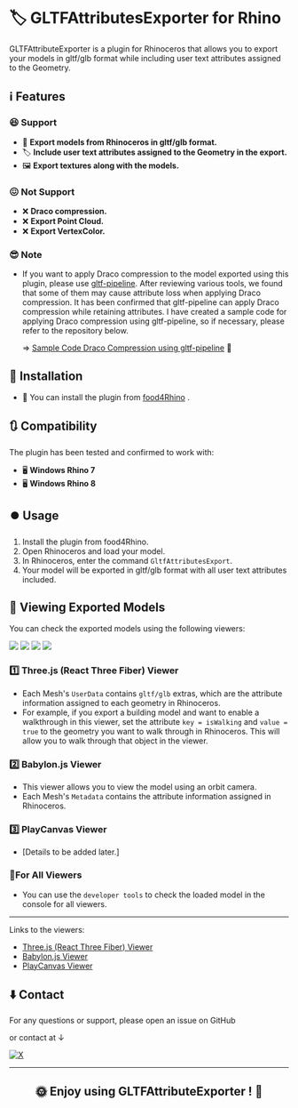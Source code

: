 ﻿# 🏷️ GLTFAttributesExporter for Rhino

GLTFAttributeExporter is a plugin for Rhinoceros that allows you to export your models in gltf/glb format while including user text attributes assigned to the Geometry.

## :information_source: Features
### :satisfied: **Support**
- 🎨 **Export models from Rhinoceros in gltf/glb format.**
- 🏷️ **Include user text attributes assigned to the Geometry in the export.**
- 🖼️ **Export textures along with the models.**

### :confounded: **Not Support**
- :x: **Draco compression.**
- :x: **Export Point Cloud.**
- :x: **Export VertexColor.**

### :sunglasses: **Note** 
- If you want to apply Draco compression to the model exported using this plugin, please use [gltf-pipeline](https://github.com/CesiumGS/gltf-pipeline). After reviewing various tools, we found that some of them may cause attribute loss when applying Draco compression. It has been confirmed that gltf-pipeline can apply Draco compression while retaining attributes. I have created a sample code for applying Draco compression using gltf-pipeline, so if necessary, please refer to the repository below.

   => [Sample Code Draco Compression using gltf-pipeline](https://github.com/shuya-tamaru/gltf-draco-compression) 🚀



## :arrow_down_small: Installation

- :rhinoceros: You can install the plugin from  [food4Rhino](https://www.food4rhino.com) .

## :arrows_clockwise: Compatibility

The plugin has been tested and confirmed to work with:

- 🖥️ **Windows Rhino 7**
- 🖥️ **Windows Rhino 8**

## :record_button: Usage

1. Install the plugin from food4Rhino.
2. Open Rhinoceros and load your model.
3. In Rhinoceros, enter the command `GltfAttributesExport`.
4. Your model will be exported in gltf/glb format with all user text attributes included.

## 🎦 Viewing Exported Models
You can check the exported models using the following viewers:

[![](https://img.shields.io/badge/-Three.js-ffffff.svg?logo=threedotjs&logoColor=000000)](https://your-threejs-viewer-link.com)
[![](https://img.shields.io/badge/-ReactThreeFiber-444444.svg?logo=react)](https://your-threejs-viewer-link.com)
[![](https://img.shields.io/badge/-Babylon.js-DC3D24.svg?logo=Babylon)](https://github.com/playcanvas/engine)
[![](https://img.shields.io/badge/-PlayCanvas-182326.svg?logo=playcanvas)](https://github.com/playcanvas/engine)  

 ### :one: Three.js (React Three Fiber) Viewer
- Each Mesh's `UserData` contains `gltf/glb` extras, which are the attribute information assigned to each geometry in Rhinoceros.
- For example, if you export a building model and want to enable a walkthrough in this viewer, set the attribute `key = isWalking` and `value = true` to the geometry you want to walk through in Rhinoceros. This will allow you to walk through that object in the viewer.

### :two: Babylon.js Viewer
- This viewer allows you to view the model using an orbit camera.
- Each Mesh's `Metadata` contains the attribute information assigned in Rhinoceros.

### :three: PlayCanvas Viewer
- [Details to be added later.]

### :eyes:For All Viewers
- You can use the `developer tools` to check the loaded model in the console for all viewers.

---

Links to the viewers:
- [Three.js (React Three Fiber) Viewer](#)
- [Babylon.js Viewer](#)
- [PlayCanvas Viewer](#)

## :arrow_down: Contact

For any questions or support, please open an issue on GitHub 

or contact at ↓

[![X](https://img.shields.io/badge/Follow_@tama20013_-shuya_tamaru-0000FF.svg?style=flat-square&logo=x&logoColor=white)](https://twitter.com/tama20013)

---

<div align="center">

## :sun_with_face: Enjoy using GLTFAttributeExporter ! :full_moon_with_face:
</div>


